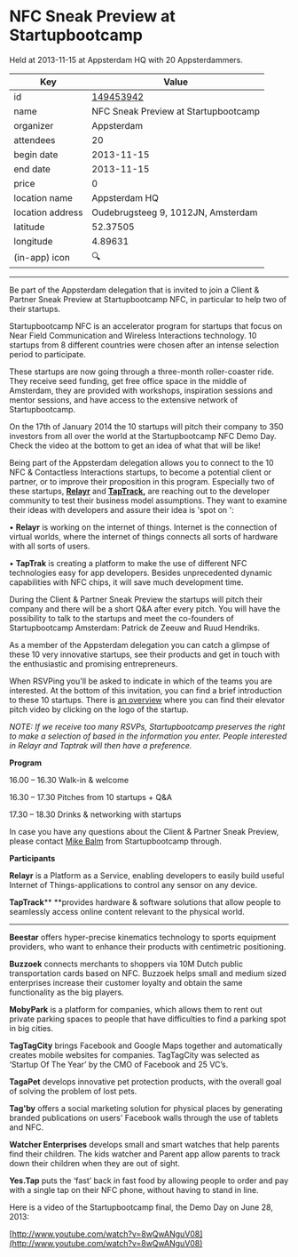 # NFC Sneak Preview at Startupbootcamp
Held at 2013-11-15 at Appsterdam HQ with 20 Appsterdammers.
        
|Key|Value
|---|---|
|id|[149453942](https://www.meetup.com/appsterdam/events/149453942/)|
|name|NFC Sneak Preview at Startupbootcamp|
|organizer|Appsterdam|
|attendees|20|
|begin date|2013-11-15|
|end date|2013-11-15|
|price|0|
|location name|Appsterdam HQ|
|location address|Oudebrugsteeg 9, 1012JN, Amsterdam|
|latitude|52.37505|
|longitude|4.89631|
|(in-app) icon|🔍|

---

Be part of the Appsterdam delegation that is invited to join a Client & Partner Sneak Preview at Startupbootcamp NFC, in particular to help two of their startups.

Startupbootcamp NFC is an accelerator program for startups that focus on Near Field Communication and Wireless Interactions technology. 10 startups from 8 different countries were chosen after an intense selection period to participate.

These startups are now going through a three-month roller-coaster ride. They receive seed funding, get free office space in the middle of Amsterdam, they are provided with workshops, inspiration sessions and mentor sessions, and have access to the extensive network of Startupbootcamp.

On the 17th of January 2014 the 10 startups will pitch their company to 350 investors from all over the world at the Startupbootcamp NFC Demo Day. Check the video at the bottom to get an idea of what that will be like!

Being part of the Appsterdam delegation allows you to connect to the 10 NFC & Contactless Interactions startups, to become a potential client or partner, or to improve their proposition in this program. Especially two of these startups, **[Relayr](http://www.relayr.de/)** and **[TapTrack](http://www.taptrack.com/),** are reaching out to the developer community to test their business model assumptions. They want to examine their ideas with developers and assure their idea is 'spot on ':

• **Relayr** is working on the internet of things. Internet is the connection of virtual worlds, where the internet of things connects all sorts of hardware with all sorts of users. 

• **TapTrak** is creating a platform to make the use of different NFC technologies easy for app developers. Besides unprecedented dynamic capabilities with NFC chips, it will save much development time. 

During the Client & Partner Sneak Preview the startups will pitch their company and there will be a short Q&A after every pitch. You will have the possibility to talk to the startups and meet the co-founders of Startupbootcamp Amsterdam: Patrick de Zeeuw and Ruud Hendriks.

As a member of the Appsterdam delegation you can catch a glimpse of these 10 very innovative startups, see their products and get in touch with the enthusiastic and promising entrepreneurs.

When RSVPing you'll be asked to indicate in which of the teams you are interested. At the bottom of this invitation, you can find a brief introduction to these 10 startups. There is [an overview](http://www.startupbootcamp.org/programs/nfc-contactless.html) where you can find their elevator pitch video by clicking on the logo of the startup.

*NOTE: If we receive too many RSVPs, Startupbootcamp preserves the right to make a selection of based in the information you enter. People interested in Relayr and Taptrak will then have a preference.*

**Program**

16.00 – 16.30 Walk-in & welcome

16.30 – 17.30 Pitches from 10 startups + Q&A

17.30 – 18.30 Drinks & networking with startups

In case you have any questions about the Client & Partner Sneak Preview, please contact [Mike Balm](mailto:[masked]) from Startupbootcamp through.

**Participants**

**Relayr** is a Platform as a Service, enabling developers to easily build useful Internet of Things-applications to control any sensor on any device.

**TapTrack**** **provides hardware & software solutions that allow people to seamlessly access online content relevant to the physical world.

---

**Beestar** offers hyper-precise kinematics technology to sports equipment providers, who want to enhance their products with centimetric positioning.

**Buzzoek** connects merchants to shoppers via 10M Dutch public transportation cards based on NFC. Buzzoek helps small and medium sized enterprises increase their customer loyalty and obtain the same functionality as the big players.

**MobyPark** is a platform for companies, which allows them to rent out private parking spaces to people that have difficulties to find a parking spot in big cities.

**TagTagCity** brings Facebook and Google Maps together and automatically creates mobile websites for companies. TagTagCity was selected as ‘Startup Of The Year’ by the CMO of Facebook and 25 VC’s.

**TagaPet** develops innovative pet protection products, with the overall goal of solving the problem of lost pets.

**Tag'by** offers a social marketing solution for physical places by generating branded publications on users' Facebook walls through the use of tablets and NFC.

**Watcher Enterprises** develops small and smart watches that help parents find their children. The kids watcher and Parent app allow parents to track down their children when they are out of sight.

**Yes.Tap** puts the ‘fast’ back in fast food by allowing people to order and pay with a single tap on their NFC phone, without having to stand in line.

Here is a video of the Startupbootcamp final, the Demo Day on June 28, 2013:

[http://www.youtube.com/watch?v=8wQwANguV08](http://www.youtube.com/watch?v=8wQwANguV08)


